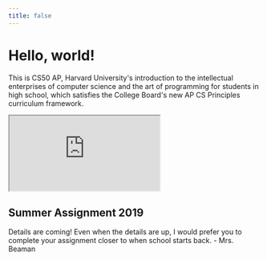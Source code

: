 ```yaml
---
title: false
---
```


# Hello, world!

<!-- ## Schedule:

Week of 4/29/19:
  - **Mon:** Work on Create Program/Written Responses
  - **Tue:** Work on Create Program/Written Responses - Turn in by midnight
  - **Wed:** Review & Practice Exams
  - **Thu:** Review & Practice Exams
  - **Fri:** Review & Practice Exams

  *Anything not completed in class becomes homework*

  *HW Assignments not submitted by class time next day will be late and you will not get points; PSETs not turned in will be counted off 5 points each day they are late* -->



This is CS50 AP, Harvard University's introduction to the intellectual enterprises of computer science and the art of programming for students in high school, which satisfies the College Board's new AP CS Principles curriculum framework.

<iframe src="https://www.youtube.com/embed/tZxLMIk_SaY?playlist=GAB6Gm7pTTA"></iframe>

## Summer Assignment 2019

Details are coming!
Even when the details are up, I would prefer you to complete your assignment closer to when school starts back. - Mrs. Beaman
